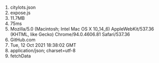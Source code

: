1. citylots.json
2. expose.js
3. 11.7MB
4. 75ms
5. Mozilla/5.0 (Macintosh; Intel Mac OS X 10_14_6) AppleWebKit/537.36 (KHTML, like Gecko) Chrome/94.0.4606.81 Safari/537.36
6. GitHub.com
7. Tue, 12 Oct 2021 18:38:02 GMT
8. application/json; charset=utf-8
9. fetchData